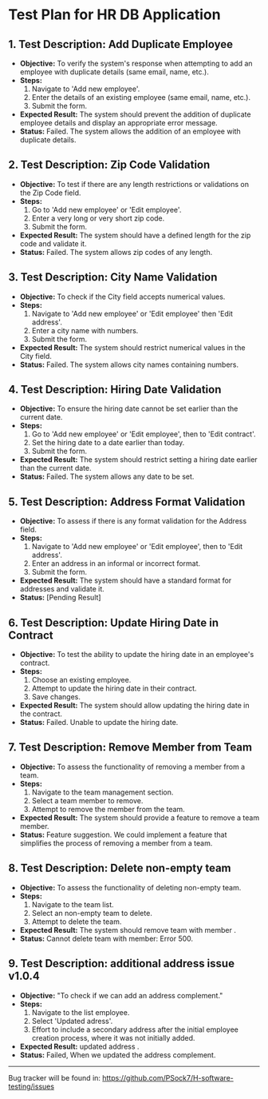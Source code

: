 # Test Plan for HR DB Application

## 1. Test Description: Add Duplicate Employee
- **Objective:** To verify the system's response when attempting to add an employee with duplicate details (same email, name, etc.).
- **Steps:**
  1. Navigate to 'Add new employee'.
  2. Enter the details of an existing employee (same email, name, etc.).
  3. Submit the form.
- **Expected Result:** The system should prevent the addition of duplicate employee details and display an appropriate error message.
- **Status:** Failed. The system allows the addition of an employee with duplicate details.

## 2. Test Description: Zip Code Validation
- **Objective:** To test if there are any length restrictions or validations on the Zip Code field.
- **Steps:**
  1. Go to 'Add new employee' or 'Edit employee'.
  2. Enter a very long or very short zip code.
  3. Submit the form.
- **Expected Result:** The system should have a defined length for the zip code and validate it.
- **Status:** Failed. The system allows zip codes of any length.

## 3. Test Description: City Name Validation
- **Objective:** To check if the City field accepts numerical values.
- **Steps:**
  1. Navigate to 'Add new employee' or 'Edit employee' then 'Edit address'.
  2. Enter a city name with numbers.
  3. Submit the form.
- **Expected Result:** The system should restrict numerical values in the City field.
- **Status:** Failed. The system allows city names containing numbers.

## 4. Test Description: Hiring Date Validation
- **Objective:** To ensure the hiring date cannot be set earlier than the current date.
- **Steps:**
  1. Go to 'Add new employee' or 'Edit employee', then to 'Edit contract'.
  2. Set the hiring date to a date earlier than today.
  3. Submit the form.
- **Expected Result:** The system should restrict setting a hiring date earlier than the current date.
- **Status:** Failed. The system allows any date to be set.

## 5. Test Description: Address Format Validation
- **Objective:** To assess if there is any format validation for the Address field.
- **Steps:**
  1. Navigate to 'Add new employee' or 'Edit employee', then to 'Edit address'.
  2. Enter an address in an informal or incorrect format.
  3. Submit the form.
- **Expected Result:** The system should have a standard format for addresses and validate it.
- **Status:** [Pending Result]

## 6. Test Description: Update Hiring Date in Contract
- **Objective:** To test the ability to update the hiring date in an employee's contract.
- **Steps:**
  1. Choose an existing employee.
  2. Attempt to update the hiring date in their contract.
  3. Save changes.
- **Expected Result:** The system should allow updating the hiring date in the contract.
- **Status:** Failed. Unable to update the hiring date.

## 7. Test Description: Remove Member from Team
- **Objective:** To assess the functionality of removing a member from a team.
- **Steps:**
  1. Navigate to the team management section.
  2. Select a team member to remove.
  3. Attempt to remove the member from the team.
- **Expected Result:** The system should provide a feature to remove a team member.
- **Status:** Feature suggestion. We could implement a feature that simplifies the process of removing a member from a team.

## 8. Test Description: Delete non-empty team
- **Objective:** To assess the functionality of deleting non-empty team.
- **Steps:**
  1. Navigate to the team list.
  2. Select an non-empty team to delete.
  3. Attempt to delete the team.
- **Expected Result:** The system should remove team with member .
- **Status:** Cannot delete team with member: Error 500.

## 9. Test Description: additional address issue v1.0.4
- **Objective:** "To check if we can add an address complement."
- **Steps:**
  1. Navigate to the list employee.
  2. Select 'Updated adress'.
  3. Effort to include a secondary address after the initial employee creation process, where it was not initially added.
- **Expected Result:** updated address .
- **Status:** Failed, When we updated the address complement.
---
Bug tracker will be found in: https://github.com/PSock7/H-software-testing/issues
